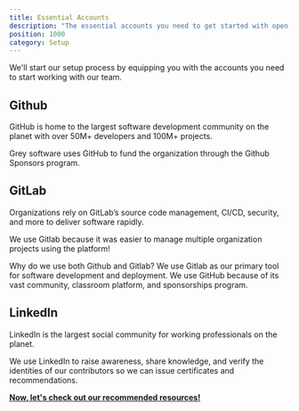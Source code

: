 ```yaml
---
title: Essential Accounts
description: "The essential accounts you need to get started with open-source software development."
position: 1000
category: Setup
---
```


We'll start our setup process by equipping you with the accounts you need to start working with our team.

## Github

GitHub is home to the largest software development community on the planet with over 50M+ developers and 100M+ projects. 

Grey software uses GitHub to fund the organization through the Github Sponsors program.

<cta-button  link="https://github.com/join" text="Sign Up" > </cta-button>

## GitLab

Organizations rely on GitLab’s source code management, CI/CD, security, and more to deliver software rapidly. 

We use Gitlab because it was easier to manage multiple organization projects using the platform!

<cta-button  link="https://gitlab.com/users/sign_up" text="Sign Up" > </cta-button>

<alert>
Why do we use both Github and Gitlab?
We use Gitlab as our primary tool for software development and deployment. We use GitHub because of its vast community, classroom platform, and sponsorships program.</alert>

## LinkedIn

LinkedIn is the largest social community for working professionals on the planet. 

We use LinkedIn to raise awareness, share knowledge, and verify the identities of our contributors so we can issue certificates and recommendations. 

<cta-button link="https://www.linkedin.com/signup" text="Sign Up" > </cta-button>

**[Now, let's check out our recommended resources!](/setup/resources)**
